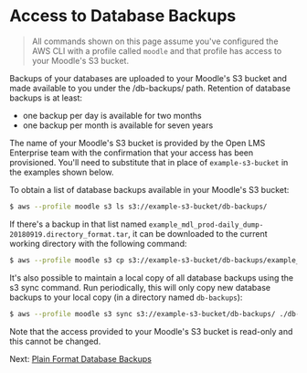 # Access to Database Backups

> All commands shown on this page assume you've configured the AWS CLI with
> a profile called `moodle` and that profile has access to your Moodle's S3
> bucket.

Backups of your databases are uploaded to your Moodle's S3 bucket and made
available to you under the /db-backups/ path.  Retention of database backups
is at least:

* one backup per day is available for two months
* one backup per month is available for seven years

The name of your Moodle's S3 bucket is provided by the Open LMS Enterprise team
with the confirmation that your access has been provisioned.  You'll need to
substitute that in place of `example-s3-bucket` in the examples shown below.

To obtain a list of database backups available in your Moodle's S3 bucket:

```bash
$ aws --profile moodle s3 ls s3://example-s3-bucket/db-backups/
```

If there's a backup in that list named
`example_mdl_prod-daily_dump-20180919.directory_format.tar`, it can be
downloaded to the current working directory with the following command:

```bash
$ aws --profile moodle s3 cp s3://example-s3-bucket/db-backups/example_mdl_prod-daily_dump-20180919.directory_format.tar .
```

It's also possible to maintain a local copy of all database backups using
the s3 sync command.  Run periodically, this will only copy new database
backups to your local copy (in a directory named `db-backups`):

```bash
$ aws --profile moodle s3 sync s3://example-s3-bucket/db-backups/ ./db-backups/
```

Note that the access provided to your Moodle's S3 bucket is read-only and
this cannot be changed.

Next: [Plain Format Database Backups](06-plain-format-backups.md)
